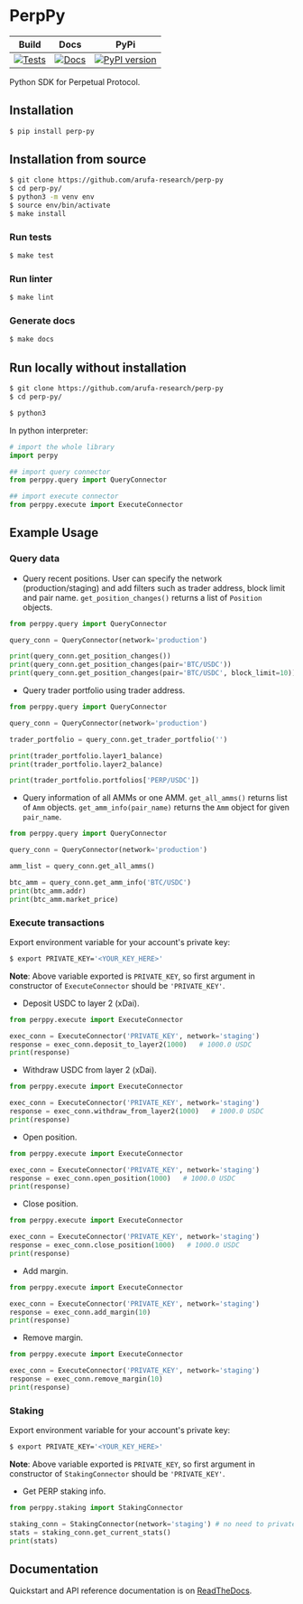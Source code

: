 # PerpPy

| Build  | Docs | PyPi | 
| ------------- | ------------- | ------------- |
| [![Tests](https://github.com/arufa-research/perp-py/actions/workflows/build.yml/badge.svg?branch=master)](https://github.com/arufa-research/perp-py/actions/workflows/build.yml) | [![Docs](https://readthedocs.org/projects/perp-py/badge/?version=latest)](https://perp-py.readthedocs.io/en/latest/)  | [![PyPI version](https://badge.fury.io/py/perp-py.svg)](https://badge.fury.io/py/perp-py) |

Python SDK for Perpetual Protocol.

## Installation

```bash
$ pip install perp-py
```

## Installation from source

```bash
$ git clone https://github.com/arufa-research/perp-py
$ cd perp-py/
$ python3 -m venv env
$ source env/bin/activate
$ make install
```

### Run tests

```bash
$ make test
```

### Run linter

```bash
$ make lint
```

### Generate docs

```bash
$ make docs
```

## Run locally without installation

```bash
$ git clone https://github.com/arufa-research/perp-py
$ cd perp-py/

$ python3
```

In python interpreter:

```python
# import the whole library
import perpy

## import query connector
from perppy.query import QueryConnector

## import execute connector
from perppy.execute import ExecuteConnector
```

## Example Usage

### Query data

+   Query recent positions. User can specify the network (production/staging) and add filters such as trader address, block limit and pair name. `get_position_changes()` returns a list of `Position` objects. 

```python
from perppy.query import QueryConnector

query_conn = QueryConnector(network='production')

print(query_conn.get_position_changes())
print(query_conn.get_position_changes(pair='BTC/USDC'))
print(query_conn.get_position_changes(pair='BTC/USDC', block_limit=10))
```

+   Query trader portfolio using trader address. 

```python
from perppy.query import QueryConnector

query_conn = QueryConnector(network='production')

trader_portfolio = query_conn.get_trader_portfolio('')

print(trader_portfolio.layer1_balance)
print(trader_portfolio.layer2_balance)

print(trader_portfolio.portfolios['PERP/USDC'])
```

+   Query information of all AMMs or one AMM. `get_all_amms()` returns list of `Amm` objects. `get_amm_info(pair_name)` returns the `Amm` object for given `pair_name`.

```python
from perppy.query import QueryConnector

query_conn = QueryConnector(network='production')

amm_list = query_conn.get_all_amms()

btc_amm = query_conn.get_amm_info('BTC/USDC')
print(btc_amm.addr)
print(btc_amm.market_price)
```

### Execute transactions

Export environment variable for your account's private key:

```bash
$ export PRIVATE_KEY='<YOUR_KEY_HERE>'
```

**Note**: Above variable exported is `PRIVATE_KEY`, so first argument in constructor of `ExecuteConnector` should be `'PRIVATE_KEY'`.

+   Deposit USDC to layer 2 (xDai).

```python
from perppy.execute import ExecuteConnector

exec_conn = ExecuteConnector('PRIVATE_KEY', network='staging')
response = exec_conn.deposit_to_layer2(1000)   # 1000.0 USDC
print(response)
```

+   Withdraw USDC from layer 2 (xDai).

```python
from perppy.execute import ExecuteConnector

exec_conn = ExecuteConnector('PRIVATE_KEY', network='staging')
response = exec_conn.withdraw_from_layer2(1000)   # 1000.0 USDC
print(response)
```

+   Open position.

```python
from perppy.execute import ExecuteConnector

exec_conn = ExecuteConnector('PRIVATE_KEY', network='staging')
response = exec_conn.open_position(1000)   # 1000.0 USDC
print(response)
```

+   Close position.

```python
from perppy.execute import ExecuteConnector

exec_conn = ExecuteConnector('PRIVATE_KEY', network='staging')
response = exec_conn.close_position(1000)   # 1000.0 USDC
print(response)
```

+   Add margin.

```python
from perppy.execute import ExecuteConnector

exec_conn = ExecuteConnector('PRIVATE_KEY', network='staging')
response = exec_conn.add_margin(10)
print(response)
```

+   Remove margin.

```python
from perppy.execute import ExecuteConnector

exec_conn = ExecuteConnector('PRIVATE_KEY', network='staging')
response = exec_conn.remove_margin(10)
print(response)
```

### Staking

Export environment variable for your account's private key:

```bash
$ export PRIVATE_KEY='<YOUR_KEY_HERE>'
```

**Note**: Above variable exported is `PRIVATE_KEY`, so first argument in constructor of `StakingConnector` should be `'PRIVATE_KEY'`.

+ Get PERP staking info.

```python
from perppy.staking import StakingConnector

staking_conn = StakingConnector(network='staging') # no need to private key for fetching info
stats = staking_conn.get_current_stats()
print(stats)
```


## Documentation

Quickstart and API reference documentation is on [ReadTheDocs](https://perp-py.readthedocs.io/en/latest/).
